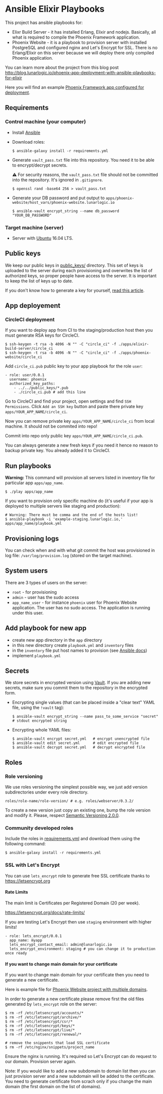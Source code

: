 # Ansible Elixir Playbooks

This project has ansible playbooks for:

* Elixr Build Server - it has installed Erlang, Elixir and nodejs. Basically, all what is required to compile the Phoenix Framework application.
* Phoenix Website - it is a playbook to provision server with installed PostgreSQL and configured nginx and Let's Encrypt for SSL. There is no Erlang/Elixir on this server because we will deploy there only compiled Phoenix application.

You can learn more about the project from this blog post http://blog.lunarlogic.io/phoenix-app-deployment-with-ansible-playbooks-for-elixir

Here you will find an example [Phoenix Framework app configured for deployment](https://github.com/LunarLogic/phoenix_website).

## Requirements

### Control machine (your computer)

* Install [Ansible](https://www.ansible.com/)

* Download roles:

  ```shell
  $ ansible-galaxy install -r requirements.yml
  ```

* Generate `vault_pass.txt` file into this repository. You need it to be able to encrypt/decrypt secrets.

  :warning: For security reasons, the `vault_pass.txt` file should not be committed into the repository. It's ignored in `.gitignore`.

  ```shell
  $ openssl rand -base64 256 > vault_pass.txt
  ```

* Generate your DB password and put output to `apps/phoenix-website/host_vars/phoenix-website.lunarlogic.io`

  ```shell
  $ ansible-vault encrypt_string --name db_password "YOUR_DB_PASSWORD"
  ```

### Target machine (server)

* Server with [Ubuntu](https://www.ubuntu.com/) 16.04 LTS.

## Public keys

We keep our public keys in [public_keys/] directory. This set of keys is uploaded to the server during each provisioning
and overwrites the list of authorized keys, so proper people have access to the server. It is important to keep
the list of keys up to date.

If you don't know how to generate a key for yourself,
[read this article](https://help.github.com/articles/connecting-to-github-with-ssh/).

## App deployement

### CircleCI deployment

If you want to deploy app from CI to the staging/production host then you must generate RSA keys for CircleCI.

```shell
$ ssh-keygen -t rsa -b 4096 -N "" -C "circle_ci" -f ./apps/elixir-build-server/circle_ci
$ ssh-keygen -t rsa -b 4096 -N "" -C "circle_ci" -f ./apps/phoenix-website/circle_ci
```

Add `circle_ci.pub` public key to your app playbook for the role `user`:

```
- role: user/0.0.1
  username: phoenix
  authorized_key_paths:
    - ../../public_keys/*.pub
    - ./circle_ci.pub # add this line
```

Go to CircleCI and find your project, open settings and find `SSH Permissions`. Click `Add an SSH key` button and paste there private key `apps/YOUR_APP_NAME/circle_ci`.

Now you can remove private key `apps/YOUR_APP_NAME/circle_ci` from local machine. It should not be commited into repo!

Commit into repo only public key `apps/YOUR_APP_NAME/circle_ci.pub`.

You can always generate a new fresh keys if you need it hence no reason to backup private key. You already added it to CircleCI.

## Run playbooks

__Warning:__ This command will provision all servers listed in inventory file for particular app `apps/app_name`.

```shell
$ ./play apps/app_name
```

If you want to provision only specific machine do (it's useful if your app is deployed to multiple servers like staging and production):

```shell
# Warning: There must be comma and the end of the hosts list!
$ ansible-playbook -i 'example-staging.lunarlogic.io,' apps/app_name/playbook.yml
```

## Provisioning logs

You can check when and with what git commit the host was provisioned in log file: `/var/log/provision.log` (stored on the target machine).

## System users

There are 3 types of users on the server:

* `root` - for provisioning
* `admin` - user has the sudo access
* `app_name_user` - for instance `phoenix` user for Phoenix Website application. The user has no sudo access. The application is running under this user.

## Add playbook for new app

* create new app directory in the `app` directory
* in this new directory create `playbook.yml` and `inventory` files
* in the `inventory` file put host names to provision (see [Ansible docs](http://docs.ansible.com/ansible/intro_inventory.html))
* implement `playbook.yml`

## Secrets

We store secrets in encrypted version using [Vault]. If you are adding new secrets, make sure you commit them to the repository in the encrypted form.

* Encrypting single values (that can be placed inside a "clear text" YAML file, using the `!vault` tag):

  ```shell
  $ ansible-vault encrypt_string --name pass_to_some_service "secret"  # stdout encrypted string
  ```

* Encrypting whole YAML files:

  ```shell
  $ ansible-vault encrypt secret.yml   # encrypt unencrypted file
  $ ansible-vault edit secret.yml      # edit encrypted file
  $ ansible-vault decrypt secret.yml   # decrypt encrypted file
  ```

## Roles

### Role versioning

We use roles versioning the simplest possible way, we just add version subdirectories under every role directory.

```shell
roles/role-name/role-version/ # e.g. roles/webserver/0.3.2/
```

To create a new version just copy an existing one, bump the role version and modify it.
Please, respect [Semantic Versioning 2.0.0].

### Community developed roles

Include the roles in [requirements.yml] and download them using the following command:

```shell
$ ansible-galaxy install -r requirements.yml
```

### SSL with Let's Encrypt

You can use `lets_encrypt` role to generate free SSL certificate thanks to https://letsencrypt.org

#### Rate Limits

The main limit is Certificates per Registered Domain (20 per week).

https://letsencrypt.org/docs/rate-limits/

If you are testing Let's Encrypt then use `staging` environment with higher limits!

```
- role: lets_encrypt/0.0.1
  app_name: myapp
  lets_encrypt_contact_email: admin@lunarlogic.io
  lets_encrypt_environment: staging # you can change it to production once ready
```

#### If you want to change main domain for your certificate

If you want to change main domain for your certificate then you need to generate a new certificate.

Here is example file for [Phoenix Website project with multiple domains](apps/phoenix-website/host_vars/phoenix-website.lunarlogic.io).

In order to generate a new certificate please remove first the old files generated by `lets_encrypt` role on the server:

```shell
$ rm -rf /etc/letsencrypt/accounts/*
$ rm -rf /etc/letsencrypt/archive/*
$ rm -rf /etc/letsencrypt/csr/*
$ rm -rf /etc/letsencrypt/keys/*
$ rm -rf /etc/letsencrypt/live/*
$ rm -rf /etc/letsencrypt/renewal/*

# remove the snippents that load SSL certificate
$ rm -rf /etc/nginx/snippets/project_name
```

Ensure the nginx is running. It's required so Let's Encrypt can do request to our domain.
Provision server again.

Note: If you would like to add a new subdomain to domain list then you can just provision server and a new subdomain will be added to the certificate. You need to generate certificate from scrach only if you change the main domain (the first domain on the list of domains).


[Vault]: http://docs.ansible.com/ansible/playbooks_vault.html
[public_keys/]: public_keys/
[requirements.yml]: requirements.yml
[Semantic Versioning 2.0.0]: http://semver.org/
